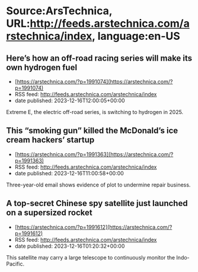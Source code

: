 # Source:ArsTechnica, URL:http://feeds.arstechnica.com/arstechnica/index, language:en-US

## Here’s how an off-road racing series will make its own hydrogen fuel
 - [https://arstechnica.com/?p=1991074](https://arstechnica.com/?p=1991074)
 - RSS feed: http://feeds.arstechnica.com/arstechnica/index
 - date published: 2023-12-16T12:00:05+00:00

Extreme E, the electric off-road series, is switching to hydrogen in 2025.

## This “smoking gun” killed the McDonald’s ice cream hackers’ startup
 - [https://arstechnica.com/?p=1991363](https://arstechnica.com/?p=1991363)
 - RSS feed: http://feeds.arstechnica.com/arstechnica/index
 - date published: 2023-12-16T11:00:58+00:00

Three-year-old email shows evidence of plot to undermine repair business.

## A top-secret Chinese spy satellite just launched on a supersized rocket
 - [https://arstechnica.com/?p=1991612](https://arstechnica.com/?p=1991612)
 - RSS feed: http://feeds.arstechnica.com/arstechnica/index
 - date published: 2023-12-16T01:20:32+00:00

This satellite may carry a large telescope to continuously monitor the Indo-Pacific.

